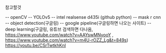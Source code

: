 참고할것

-- openCV
-- YOLOv5
-- intel realsense d435i (github python)
-- mask r cnn
-- object detection(구글링)
-- google pipeline(구글링하면 나오는 사이트)
-- deep learning(구글링, 유튜브 검색하면 다나옴, https://www.youtube.com/watch?v=AAYswMNyooY  ,  https://www.youtube.com/watch?v=m4U-rOZZ_Lg&t=849s)
https://youtu.be/CSrTwtkhKnI

